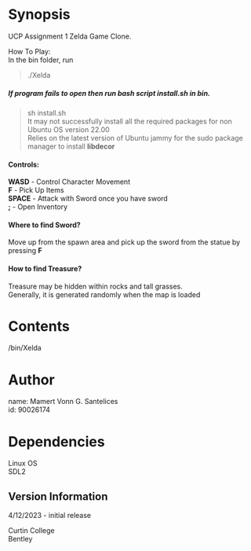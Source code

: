 # Synopsis

UCP Assignment 1 Zelda Game Clone.

How To Play:<br>
In the bin folder, run <br>
> ./Xelda

##### If program fails to open then run bash script install.sh in bin.
> sh install.sh<br>
It may not successfully install all the required packages for non Ubuntu OS version 22.00<br>
Relies on the latest version of Ubuntu jammy for the sudo package manager to install **libdecor**

#### Controls:
**WASD** - Control Character Movement<br>
**F** - Pick Up Items<br>
**SPACE** - Attack with Sword once you have sword<br>
**;** - Open Inventory

#### Where to find Sword?
Move up from the spawn area and pick up the sword from the statue by pressing **F**

#### How to find Treasure?
Treasure may be hidden within rocks and tall grasses.<br>
Generally, it is generated randomly when the map is loaded

# Contents

/bin/Xelda

# Author

name: Mamert Vonn G. Santelices<br>
id:   90026174

# Dependencies

Linux OS<br>
SDL2

## Version Information

4/12/2023 - initial release

Curtin College<br>
Bentley
